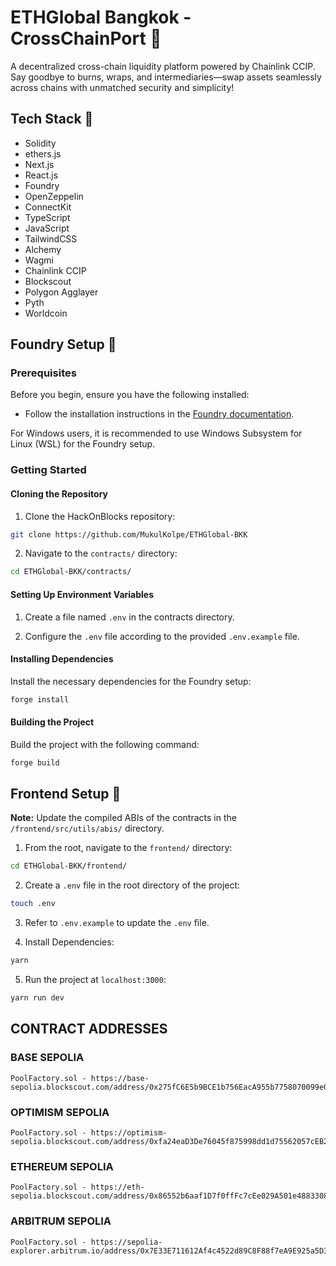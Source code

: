 # ETHGlobal Bangkok - CrossChainPort 🚀

A decentralized cross-chain liquidity platform powered by Chainlink CCIP. Say goodbye to burns, wraps, and intermediaries—swap assets seamlessly across chains with unmatched security and simplicity!

## Tech Stack 🧰

- Solidity
- ethers.js
- Next.js
- React.js
- Foundry
- OpenZeppelin
- ConnectKit
- TypeScript
- JavaScript
- TailwindCSS
- Alchemy
- Wagmi
- Chainlink CCIP
- Blockscout
- Polygon Agglayer
- Pyth
- Worldcoin

## Foundry Setup 🚧

### Prerequisites

Before you begin, ensure you have the following installed:

- Follow the installation instructions in the [Foundry documentation](https://book.getfoundry.sh/).

For Windows users, it is recommended to use Windows Subsystem for Linux (WSL) for the Foundry setup.

### Getting Started

#### Cloning the Repository

1. Clone the HackOnBlocks repository:

```bash
git clone https://github.com/MukulKolpe/ETHGlobal-BKK
```

2. Navigate to the `contracts/` directory:

```bash
cd ETHGlobal-BKK/contracts/
```

#### Setting Up Environment Variables

1. Create a file named `.env` in the contracts directory.

2. Configure the `.env` file according to the provided `.env.example` file.

#### Installing Dependencies

Install the necessary dependencies for the Foundry setup:

```bash
forge install
```

#### Building the Project

Build the project with the following command:

```bash
forge build
```

## Frontend Setup 🚧

**Note:** Update the compiled ABIs of the contracts in the `/frontend/src/utils/abis/` directory.

1. From the root, navigate to the `frontend/` directory:

```bash
cd ETHGlobal-BKK/frontend/
```

2. Create a `.env` file in the root directory of the project:

```bash
touch .env
```

3. Refer to `.env.example` to update the `.env` file.

4. Install Dependencies:

```bash
yarn
```

5. Run the project at `localhost:3000`:

```bash
yarn run dev
```

## CONTRACT ADDRESSES

### BASE SEPOLIA

```
PoolFactory.sol - https://base-sepolia.blockscout.com/address/0x275fC6E5b9BCE1b756EacA955b7758070099e07d
```

### OPTIMISM SEPOLIA

```
PoolFactory.sol - https://optimism-sepolia.blockscout.com/address/0xfa24eaD3De76045f875998dd1d75562057cEB26d
```

### ETHEREUM SEPOLIA

```
PoolFactory.sol - https://eth-sepolia.blockscout.com/address/0x86552b6aaf1D7f0ffFc7cEe029A501e4883308bC
```

### ARBITRUM SEPOLIA

```
PoolFactory.sol - https://sepolia-explorer.arbitrum.io/address/0x7E33E711612Af4c4522d89C8F88f7eA9E925a5D3
```
